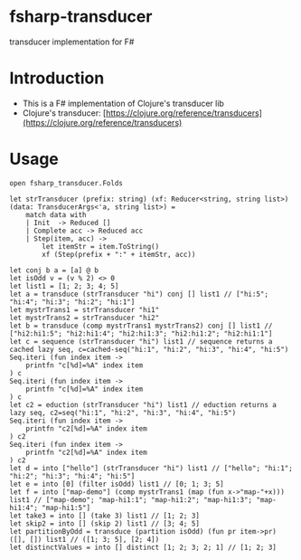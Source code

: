 fsharp-transducer
=========================

transducer implementation for F#

# Introduction

* This is a F# implementation of Clojure's transducer lib
* Clojure's transducer: [https://clojure.org/reference/transducers](https://clojure.org/reference/transducers)

# Usage

	open fsharp_transducer.Folds

	let strTransducer (prefix: string) (xf: Reducer<string, string list>) (data: TransducerArgs<'a, string list>) =
		match data with
		| Init  -> Reduced []
		| Complete acc -> Reduced acc
		| Step(item, acc) -> 
			let itemStr = item.ToString()
			xf (Step(prefix + ":" + itemStr, acc))

	let conj b a = [a] @ b
    let isOdd v = (v % 2) <> 0
    let list1 = [1; 2; 3; 4; 5]
    let a = transduce (strTransducer "hi") conj [] list1 // ["hi:5"; "hi:4"; "hi:3"; "hi:2"; "hi:1"]
    let mystrTrans1 = strTransducer "hi1"
    let mystrTrans2 = strTransducer "hi2"
    let b = transduce (comp mystrTrans1 mystrTrans2) conj [] list1 // ["hi2:hi1:5"; "hi2:hi1:4"; "hi2:hi1:3"; "hi2:hi1:2"; "hi2:hi1:1"]
    let c = sequence (strTransducer "hi") list1 // sequence returns a cached lazy seq, c=cached-seq("hi:1", "hi:2", "hi:3", "hi:4", "hi:5")
    Seq.iteri (fun index item ->
        printfn "c[%d]=%A" index item
    ) c
    Seq.iteri (fun index item ->
        printfn "c[%d]=%A" index item
    ) c
    let c2 = eduction (strTransducer "hi") list1 // eduction returns a lazy seq, c2=seq("hi:1", "hi:2", "hi:3", "hi:4", "hi:5")
    Seq.iteri (fun index item ->
        printfn "c2[%d]=%A" index item
    ) c2
    Seq.iteri (fun index item ->
        printfn "c2[%d]=%A" index item
    ) c2
    let d = into ["hello"] (strTransducer "hi") list1 // ["hello"; "hi:1"; "hi:2"; "hi:3"; "hi:4"; "hi:5"]
    let e = into [0] (filter isOdd) list1 // [0; 1; 3; 5]
    let f = into ["map-demo"] (comp mystrTrans1 (map (fun x->"map-"+x))) list1 // ["map-demo"; "map-hi1:1"; "map-hi1:2"; "map-hi1:3"; "map-hi1:4"; "map-hi1:5"]
    let take3 = into [] (take 3) list1 // [1; 2; 3]
    let skip2 = into [] (skip 2) list1 // [3; 4; 5]
    let partitionByOdd = transduce (partition isOdd) (fun pr item->pr) ([], []) list1 // ([1; 3; 5], [2; 4])
    let distinctValues = into [] distinct [1; 2; 3; 2; 1] // [1; 2; 3]
